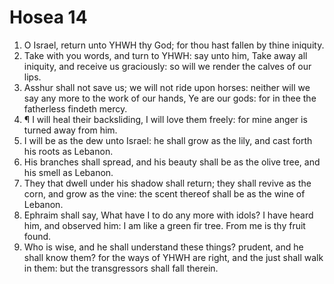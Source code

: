 ﻿# Hosea 14
1. O Israel, return unto YHWH thy God; for thou hast fallen by thine iniquity. 
2. Take with you words, and turn to YHWH: say unto him, Take away all iniquity, and receive us graciously: so will we render the calves of our lips. 
3. Asshur shall not save us; we will not ride upon horses: neither will we say any more to the work of our hands, Ye are our gods: for in thee the fatherless findeth mercy. 
4. ¶ I will heal their backsliding, I will love them freely: for mine anger is turned away from him. 
5. I will be as the dew unto Israel: he shall grow as the lily, and cast forth his roots as Lebanon. 
6. His branches shall spread, and his beauty shall be as the olive tree, and his smell as Lebanon. 
7. They that dwell under his shadow shall return; they shall revive as the corn, and grow as the vine: the scent thereof shall be as the wine of Lebanon. 
8. Ephraim shall say, What have I to do any more with idols? I have heard him, and observed him: I am like a green fir tree. From me is thy fruit found. 
9. Who is wise, and he shall understand these things? prudent, and he shall know them? for the ways of YHWH are right, and the just shall walk in them: but the transgressors shall fall therein. 
